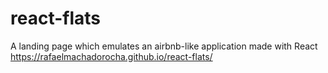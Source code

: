 # react-flats
A landing page which emulates an airbnb-like application made with React
https://rafaelmachadorocha.github.io/react-flats/
